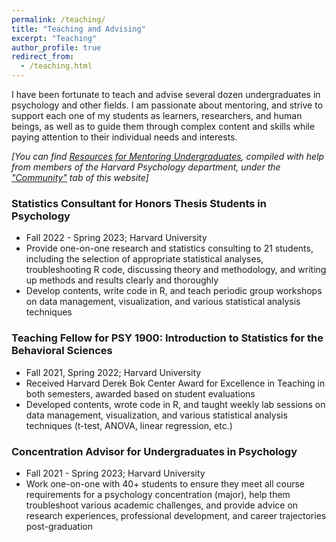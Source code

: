 ```yaml
---
permalink: /teaching/
title: "Teaching and Advising"
excerpt: "Teaching"
author_profile: true
redirect_from: 
  - /teaching.html
---
```


I have been fortunate to teach and advise several dozen undergraduates in psychology and other fields. I am passionate about mentoring, and strive to support each one of my students as learners, researchers, and human beings, as well as to guide them through complex content and skills while paying attention to their individual needs and interests.                     

*[You can find [Resources for Mentoring Undergraduates](https://drive.google.com/drive/folders/19PwWjn6cViUboC2_oIRjX8QtV3OPpMuL), compiled with help from members of the Harvard Psychology department, under the ["Community"](https://conyvidal.github.io/community) tab of this website]*           

### Statistics Consultant for Honors Thesis Students in Psychology
* Fall 2022 - Spring 2023; Harvard University       
* Provide one-on-one research and statistics consulting to 21 students, including the selection of appropriate statistical analyses, troubleshooting R code, discussing theory and methodology, and writing up methods and results clearly and thoroughly      
* Develop contents, write code in R, and teach periodic group workshops on data management, visualization, and various statistical analysis techniques 

### Teaching Fellow for PSY 1900: Introduction to Statistics for the Behavioral Sciences
* Fall 2021, Spring 2022; Harvard University        
* Received Harvard Derek Bok Center Award for Excellence in Teaching in both semesters, awarded based on student evaluations
* Developed contents, wrote code in R, and taught weekly lab sessions on data management, visualization, and various statistical analysis techniques (t-test, ANOVA, linear regression, etc.)

### Concentration Advisor for Undergraduates in Psychology
* Fall 2021 - Spring 2023; Harvard University        
* Work one-on-one with 40+ students to ensure they meet all course requirements for a psychology concentration (major), help them troubleshoot various academic challenges, and provide advice on research experiences, professional development, and career trajectories post-graduation    


